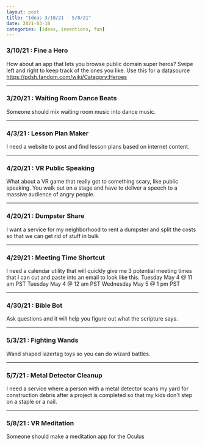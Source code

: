 ```yaml
---
layout: post
title: "Ideas 3/10/21 - 5/8/21"
date: 2021-03-10
categories: [ideas, inventions, fun]
---
```




### 3/10/21 : Fine a Hero
How about an app that lets you browse public domain super heros? Swipe left and right to keep track of the ones you like. Use this for a datasource https://pdsh.fandom.com/wiki/Category:Heroes

---

### 3/20/21 : Waiting Room Dance Beats
Someone should mix waiting room music into dance music.

---

### 4/3/21 : Lesson Plan Maker
I need a website to post and find lesson plans based on internet content.

---

### 4/20/21 : VR Public Speaking
What about a VR game that really got to something scary, like public speaking. You walk out on a stage and have to deliver a speech to a massive audience of angry people.

---

### 4/20/21 : Dumpster Share
I want a service for my neighborhood to rent a dumpster and split the costs so that we can get rid of stuff in bulk

---

### 4/29/21 : Meeting Time Shortcut
I need a calendar utility that will quickly give me 3 potential meeting times that I can cut and paste into an email to look like this. 
Tuesday May 4 @ 11 am PST 
Tuesday May 4 @ 12 am PST 
Wednesday May 5 @ 1 pm PST

---

### 4/30/21 : Bible Bot
Ask questions and it will help you figure out what the scripture says.

---

### 5/3/21 : Fighting Wands
Wand shaped lazertag toys so you can do wizard battles.

---

### 5/7/21 : Metal Detector Cleanup
I need a service where a person with a metal detector scans my yard for construction debris after a project is completed so that my kids don't step on a staple or a nail.

---

### 5/8/21 : VR Meditation
Someone should make a meditation app for the Oculus
